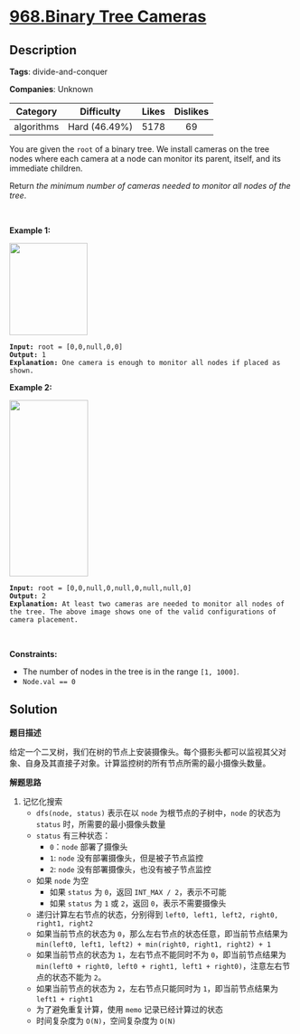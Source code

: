 # [968.Binary Tree Cameras](https://leetcode.com/problems/binary-tree-cameras/description/)

## Description

**Tags**: divide-and-conquer

**Companies**: Unknown

|  Category  |  Difficulty   | Likes | Dislikes |
| :--------: | :-----------: | :---: | :------: |
| algorithms | Hard (46.49%) | 5178  |    69    |

<p>You are given the <code>root</code> of a binary tree. We install cameras on the tree nodes where each camera at a node can monitor its parent, itself, and its immediate children.</p>
<p>Return <em>the minimum number of cameras needed to monitor all nodes of the tree</em>.</p>
<p>&nbsp;</p>
<p><strong class="example">Example 1:</strong></p>
<img alt="" src="https://assets.leetcode.com/uploads/2018/12/29/bst_cameras_01.png" style="width: 138px; height: 163px;" />
<pre><code><strong>Input:</strong> root = [0,0,null,0,0]
<strong>Output:</strong> 1
<strong>Explanation:</strong> One camera is enough to monitor all nodes if placed as shown.</code></pre>
<p><strong class="example">Example 2:</strong></p>
<img alt="" src="https://assets.leetcode.com/uploads/2018/12/29/bst_cameras_02.png" style="width: 139px; height: 312px;" />
<pre><code><strong>Input:</strong> root = [0,0,null,0,null,0,null,null,0]
<strong>Output:</strong> 2
<strong>Explanation:</strong> At least two cameras are needed to monitor all nodes of the tree. The above image shows one of the valid configurations of camera placement.</code></pre>
<p>&nbsp;</p>
<p><strong>Constraints:</strong></p>
<ul>
  <li>The number of nodes in the tree is in the range <code>[1, 1000]</code>.</li>
  <li><code>Node.val == 0</code></li>
</ul>

## Solution

**题目描述**

给定一个二叉树，我们在树的节点上安装摄像头。每个摄影头都可以监视其父对象、自身及其直接子对象。计算监控树的所有节点所需的最小摄像头数量。

**解题思路**

1. 记忆化搜索
   - `dfs(node, status)` 表示在以 `node` 为根节点的子树中，`node` 的状态为 `status` 时，所需要的最小摄像头数量
   - `status` 有三种状态：
     - `0`：`node` 部署了摄像头
     - `1`: `node` 没有部署摄像头，但是被子节点监控
     - `2`: `node` 没有部署摄像头，也没有被子节点监控
   - 如果 `node` 为空
     - 如果 `status` 为 `0`，返回 `INT_MAX / 2`，表示不可能
     - 如果 `status` 为 `1` 或 `2`，返回 `0`，表示不需要摄像头
   - 递归计算左右节点的状态，分别得到 `left0, left1, left2, right0, right1, right2`
   - 如果当前节点的状态为 `0`，那么左右节点的状态任意，即当前节点结果为 `min(left0, left1, left2) + min(right0, right1, right2) + 1`
   - 如果当前节点的状态为 `1`，左右节点不能同时不为 `0`，即当前节点结果为 `min(left0 + right0, left0 + right1, left1 + right0)`，注意左右节点的状态不能为 `2`。
   - 如果当前节点的状态为 `2`，左右节点只能同时为 `1`，即当前节点结果为 `left1 + right1`
   - 为了避免重复计算，使用 `memo` 记录已经计算过的状态
   - 时间复杂度为 `O(N)`，空间复杂度为 `O(N)`
